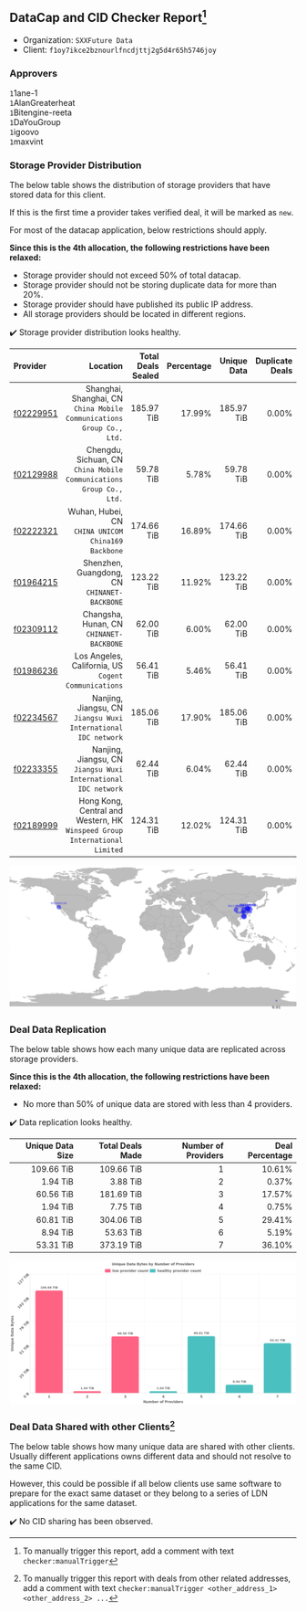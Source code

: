 ## DataCap and CID Checker Report[^1]
 - Organization: `SXXFuture Data`
 - Client: `f1oy7ikce2bznourlfncdjttj2g5d4r65h5746joy`
### Approvers
`1`1ane-1<br/>`1`AlanGreaterheat<br/>`1`Bitengine-reeta<br/>`1`DaYouGroup<br/>`1`igoovo<br/>`1`maxvint

### Storage Provider Distribution
The below table shows the distribution of storage providers that have stored data for this client.

If this is the first time a provider takes verified deal, it will be marked as `new`.

For most of the datacap application, below restrictions should apply.

**Since this is the 4th allocation, the following restrictions have been relaxed:**
 - Storage provider should not exceed 50% of total datacap.
 - Storage provider should not be storing duplicate data for more than 20%.
 - Storage provider should have published its public IP address.
 - All storage providers should be located in different regions.

✔️ Storage provider distribution looks healthy.

| Provider                                              |                                                                      Location | Total Deals Sealed | Percentage | Unique Data | Duplicate Deals |
| :---------------------------------------------------- | ----------------------------------------------------------------------------: | -----------------: | ---------: | ----------: | --------------: |
| [f02229951](https://filfox.info/en/address/f02229951) |      Shanghai, Shanghai, CN<br/>`China Mobile Communications Group Co., Ltd.` |         185.97 TiB |     17.99% |  185.97 TiB |           0.00% |
| [f02129988](https://filfox.info/en/address/f02129988) |        Chengdu, Sichuan, CN<br/>`China Mobile Communications Group Co., Ltd.` |          59.78 TiB |      5.78% |   59.78 TiB |           0.00% |
| [f02222321](https://filfox.info/en/address/f02222321) |                         Wuhan, Hubei, CN<br/>`CHINA UNICOM China169 Backbone` |         174.66 TiB |     16.89% |  174.66 TiB |           0.00% |
| [f01964215](https://filfox.info/en/address/f01964215) |                               Shenzhen, Guangdong, CN<br/>`CHINANET-BACKBONE` |         123.22 TiB |     11.92% |  123.22 TiB |           0.00% |
| [f02309112](https://filfox.info/en/address/f02309112) |                                   Changsha, Hunan, CN<br/>`CHINANET-BACKBONE` |          62.00 TiB |      6.00% |   62.00 TiB |           0.00% |
| [f01986236](https://filfox.info/en/address/f01986236) |                       Los Angeles, California, US<br/>`Cogent Communications` |          56.41 TiB |      5.46% |   56.41 TiB |           0.00% |
| [f02234567](https://filfox.info/en/address/f02234567) |             Nanjing, Jiangsu, CN<br/>`Jiangsu Wuxi International IDC network` |         185.06 TiB |     17.90% |  185.06 TiB |           0.00% |
| [f02233355](https://filfox.info/en/address/f02233355) |             Nanjing, Jiangsu, CN<br/>`Jiangsu Wuxi International IDC network` |          62.44 TiB |      6.04% |   62.44 TiB |           0.00% |
| [f02189999](https://filfox.info/en/address/f02189999) | Hong Kong, Central and Western, HK<br/>`Winspeed Group International Limited` |         124.31 TiB |     12.02% |  124.31 TiB |           0.00% |

<img src="https://raw.githubusercontent.com/data-preservation-programs/filplus-checker-assets/main/filecoin-project/filecoin-plus-large-datasets/issues/1749/1693791907553.png"/>

### Deal Data Replication
The below table shows how each many unique data are replicated across storage providers.


**Since this is the 4th allocation, the following restrictions have been relaxed:**
- No more than 50% of unique data are stored with less than 4 providers.

✔️ Data replication looks healthy.

| Unique Data Size | Total Deals Made | Number of Providers | Deal Percentage |
| ---------------: | ---------------: | ------------------: | --------------: |
|       109.66 TiB |       109.66 TiB |                   1 |          10.61% |
|         1.94 TiB |         3.88 TiB |                   2 |           0.37% |
|        60.56 TiB |       181.69 TiB |                   3 |          17.57% |
|         1.94 TiB |         7.75 TiB |                   4 |           0.75% |
|        60.81 TiB |       304.06 TiB |                   5 |          29.41% |
|         8.94 TiB |        53.63 TiB |                   6 |           5.19% |
|        53.31 TiB |       373.19 TiB |                   7 |          36.10% |

<img src="https://raw.githubusercontent.com/data-preservation-programs/filplus-checker-assets/main/filecoin-project/filecoin-plus-large-datasets/issues/1749/1693791908204.png"/>

### Deal Data Shared with other Clients[^3]
The below table shows how many unique data are shared with other clients.
Usually different applications owns different data and should not resolve to the same CID.

However, this could be possible if all below clients use same software to prepare for the exact same dataset or they belong to a series of LDN applications for the same dataset.

✔️ No CID sharing has been observed.

[^1]: To manually trigger this report, add a comment with text `checker:manualTrigger`

[^2]: Deals from those addresses are combined into this report as they are specified with `checker:manualTrigger`

[^3]: To manually trigger this report with deals from other related addresses, add a comment with text `checker:manualTrigger <other_address_1> <other_address_2> ...`
